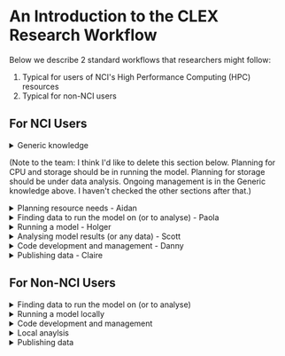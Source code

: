 # An Introduction to the CLEX Research Workflow

Below we describe 2 standard workflows that researchers might follow:

1. Typical for users of NCI's High Performance Computing (HPC) resources
2. Typical for non-NCI users

For NCI Users
-------------
<details><summary>Generic knowledge</summary>

  * [Introduction to NCI](Introduction_to_NCI.md)
  * [Storage management at NCI](Storage_management_at_NCI.md)
  * [Shell](Shell.md)
  * [SSH](SSH.md)
  * [Git Version control](Git.md)
  * [Cloud](Cloud.md)
</details>

(Note to the team: I think I'd like to delete this section below. Planning for CPU and storage should be in running the model. Planning for storage should be under data analysis. Ongoing management is in the Generic knowledge above. I haven't checked the other sections after that.)
<details><summary>Planning resource needs - Aidan</summary>

  * CPU
  * Storage
  * Ongoing management
</details>

<details><summary>Finding data to run the model on (or to analyse) - Paola</summary>

  * Clef
  * NCI data catalogue
  * Geonetwork
  * THREDD link
</details>

<details><summary>Running a model - Holger</summary>
(Note: Claire said before that this should also contain Planning for CPU and storage needs)

    * Preparation
        * Planning the Resource needs
        * Configuring the model
            * [UM](Configuring_UM.md)
            * MOM
            * ACCESS
    * Running the model
        * The Job queue
        * UM
        * MOM
        * ACCESS
    * Postprocessing
    (Shouldn't this be part of Analysing?)
</details>

<details><summary>Analysing model results (or any data) - Scott</summary>

  * VDI
  * The job queue
  * Xarray
  * Plotting
</details>

<details><summary>Code development and management - Danny</summary>

  * Fortran development
  * Python development
  * Debugging
  * Version control
    * Svn
    * Git
  * Publishing
</details>

<details><summary>Publishing data - Claire</summary>

  * ???
</details>

For Non-NCI Users
-----------------
<details><summary>Finding data to run the model on (or to analyse)</summary>

  * Clef
  * NCI data catalogue
  * Geonetwork
  * THREDD link
</details>

<details><summary>Running a model locally</summary>
  * ???

</details>

<details><summary>Code development and management</summary>

  * Fortran basics
  * Python basics
  * Debugging
  * Version control
    * Svn
    * Git
  * Publishing
</details>

<details><summary>Local anaylsis</summary>
  * ???

</details>

<details><summary>Publishing data</summary>

  * ???
</details>
